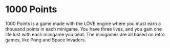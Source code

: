 # 1000 Points
1000 Points is a game made with the LÖVE engine where you must earn a thousand points in each minigame. You have three lives, and you gain one life lost with each minigame you beat. The minigames are all based on retro games, like Pong and Space Invaders.